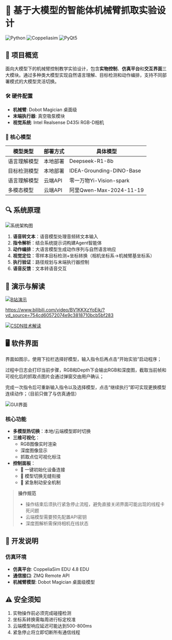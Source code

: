 # 🤖 基于大模型的智能体机械臂抓取实验设计

<img src="https://img.shields.io/badge/Python-3.10%2B-blue" alt="Python"> <img src="https://img.shields.io/badge/Simulator-Coppeliasim%204.8 EDU-orange" alt="Coppeliasim"> <img src="https://img.shields.io/badge/Framework-PyQt5-green" alt="PyQt5">

## 🌟 项目概览
面向大模型下的机械臂控制教学实验设计，包含**实物控制**、**仿真平台**和**交互界面**三大模块。通过多种类大模型实现自然语言理解、目标检测和动作编排，支持不同部署模式的大模型灵活切换。

### 🛠️ 硬件配置
- **机械臂**: Dobot Magician 桌面级
- **末端执行器**: 真空吸泵模块
- **视觉系统**: Intel Realsense D435i RGB-D相机

### 🧠 核心模型
| 模型类型                | 部署方式       | 具体模型                          |
|-------------------------|----------------|-----------------------------------|
| 语言理解模型            | 本地部署       | Deepseek-R1-8b                    |
| 目标检测模型            | 本地部署       | IDEA-Grounding-DINO-Base          |
| 语言理解模型            | 云端API        | 零一万物Yi-Vision-spark           |
| 多模态模型              | 云端API        | 阿里Qwen-Max-2024-11-19           |

## 🔍 系统原理
![系统架构图](https://github.com/user-attachments/assets/f359bd83-0fe2-48b7-aded-279b89cb3d72)

1. **语音转文本**：语音模型处理音频转文本输入
2. **指令解析**：结合系统提示词构建Agent智能体
3. **动作编排**：大语言模型生成动作序列与自然语言响应
4. **视觉定位**：零样本目标检测+坐标转换（相机坐标系→机械臂基坐标系）
5. **执行验证**：路径规划与末端执行器控制
6. **语音反馈**：文本转语音交互

## 🎥 演示与解读

[![B站演示](https://img.shields.io/badge/Bilibili-演示视频-00A1D6)](https://www.bilibili.com/video/BV1KKXzYoEik/?vd_source=754cd60572074e9c3818710bcb5bf283) 

https://www.bilibili.com/video/BV1KKXzYoEik/?vd_source=754cd60572074e9c3818710bcb5bf283

[![CSDN技术解读](https://img.shields.io/badge/CSDN-技术解析-FF0000)]()


## 🖥️ 软件界面

界面如图示，使用下拉栏选择好模型，输入指令后再点击“开始实验”启动程序；

过程中日志会打印当前步骤，RGB和Depth下会输出RGB和深度图，截取当前帧和可视化后的抓取点图片会通过弹窗交由用户确认；

完成一次指令后可重新输入指令以及选择模型，点击“继续执行”即可实现更换模型连续动作；（目前只做了与仿真通信）

![GUI界面](https://github.com/user-attachments/assets/fd5b5dd4-f71a-4f7d-b365-2806e9006841)

### 核心功能
- **多模型热切换**：本地/云端模型即时切换
- **三维可视化**：
  - RGB图像实时渲染
  - 深度图像显示
  - 抓取点位可视化标注
- **控制面板**：
  - 🚀 一键初始化设备连接
  - 🔄 模型切换无缝衔接
  - 🛑 紧急制动安全机制

> **操作规范**  
> - 操作结束后须执行紧急停止流程，避免直接关闭界面可能出现的线程卡死问题  
> - 云端模型需要预先配置API密钥  
> - 深度图解析需保持相机在线状态  

## 📜 开发说明
### 仿真环境
- **仿真平台**: CoppeliaSim EDU 4.8 EDU
- **通信接口**: ZMQ Remote API
- **机械臂模型**: Dobot Magician 桌面级模型


## ⚠️ 安全须知
1. 实物操作前必须完成碰撞检测
2. 坐标系转换需每周进行标定校准
3. 云端模型响应延迟可能达到500-800ms
4. 紧急停止将立即切断所有通信线程
